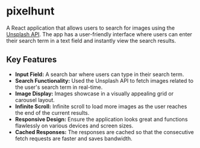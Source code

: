 # pixelhunt

A React application that allows users to search for images using the [Unsplash API](https://unsplash.com/documentation). The app has a user-friendly interface where users can enter their search term in a text field and instantly view the search results.

## Key Features

- **Input Field:** A search bar where users can type in their search term.
- **Search Functionality:** Used the Unsplash API to fetch images related to the user's search term in real-time.
- **Image Display:** Images showcase in a visually appealing grid or carousel layout.
- **Infinite Scroll:** Infinite scroll to load more images as the user reaches the end of the current results.
- **Responsive Design:** Ensure the application looks great and functions flawlessly on various devices and screen sizes.
- **Cached Responses:** The responses are cached so that the consecutive fetch requests are faster and saves bandwidth.
